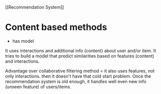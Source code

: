 [[Recommendation System]]
# Content based methods
- has model

It uses interactions and additional info (content) about user and/or item.
It tries to build a model that predict similarities based on features (content) and interactions.

Advantage over collaborative filtering method = it also uses features, not only interactions. then it doesn't have that cold start problem. Once the recommendation system is old enough, it handles well even new info (unseen feature) of users/items.



